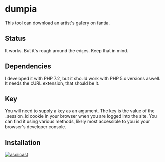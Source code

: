 # dumpia
This tool can download an artist's gallery on fantia.

## Status
It works. But it's rough around the edges. Keep that in mind.

## Dependencies
I developed it with PHP 7.2, but it should work with PHP 5.x versions aswell.
It needs the cURL extension, that should be it.

## Key
You will need to supply a key as an argument.
The key is the value of the _session_id cookie in your browser when you are logged into the site.
You can find it using various methods, likely most accessible to you is your browser's developer console.

## Installation
[![asciicast](https://asciinema.org/a/iv4sioCo0DSEc773H8O8Od0kG.png)](https://asciinema.org/a/iv4sioCo0DSEc773H8O8Od0kG)
